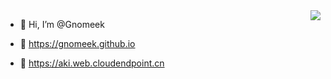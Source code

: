<!-- <img align="right" src="https://github-readme-stats.vercel.app/api?username=Gnomeek&show_icons=true&icon_color=CE1D2D&text_color=718096&bg_color=ffffff&hide_title=true" align="right" style="margin-bottom: 20px;"/> -->
<img align="right" src="https://qce78q.api.cloudendpoint.cn/generateDoubanStatsSvg?id=152076608" align="right" style="margin-bottom: 20px;"/>

- 👋 Hi, I’m @Gnomeek

- 👀 https://gnomeek.github.io

- 💞️ https://aki.web.cloudendpoint.cn


<!---
Gnomeek/Gnomeek is a ✨ special ✨ repository because its `README.md` (this file) appears on your GitHub profile.
You can click the Preview link to take a look at your changes.
--->
